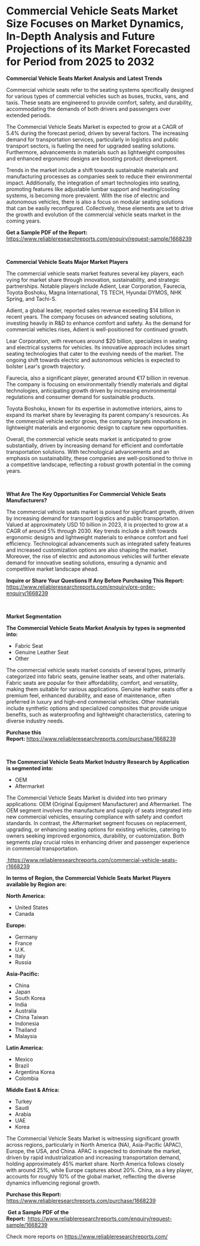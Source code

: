 <p><h1>Commercial Vehicle Seats Market Size Focuses on Market Dynamics, In-Depth Analysis and Future Projections of its Market Forecasted for Period from 2025 to 2032</h1></p><p><strong>Commercial Vehicle Seats Market Analysis and Latest Trends</strong></p>
<p><p>Commercial vehicle seats refer to the seating systems specifically designed for various types of commercial vehicles such as buses, trucks, vans, and taxis. These seats are engineered to provide comfort, safety, and durability, accommodating the demands of both drivers and passengers over extended periods. </p><p>The Commercial Vehicle Seats Market is expected to grow at a CAGR of 5.4% during the forecast period, driven by several factors. The increasing demand for transportation services, particularly in logistics and public transport sectors, is fueling the need for upgraded seating solutions. Furthermore, advancements in materials such as lightweight composites and enhanced ergonomic designs are boosting product development. </p><p>Trends in the market include a shift towards sustainable materials and manufacturing processes as companies seek to reduce their environmental impact. Additionally, the integration of smart technologies into seating, promoting features like adjustable lumbar support and heating/cooling systems, is becoming more prevalent. With the rise of electric and autonomous vehicles, there is also a focus on modular seating solutions that can be easily reconfigured. Collectively, these elements are set to drive the growth and evolution of the commercial vehicle seats market in the coming years.</p></p>
<p><strong>Get a Sample PDF of the Report:&nbsp;</strong> <a href="https://www.reliableresearchreports.com/enquiry/request-sample/1668239?utm_campaign=3111&utm_medium=2&utm_source=Github&utm_content=ia&utm_term=06032025&utm_id=commercial-vehicle-seats">https://www.reliableresearchreports.com/enquiry/request-sample/1668239</a></p>
<p>&nbsp;</p>
<p><strong>Commercial Vehicle Seats Major Market Players</strong></p>
<p><p>The commercial vehicle seats market features several key players, each vying for market share through innovation, sustainability, and strategic partnerships. Notable players include Adient, Lear Corporation, Faurecia, Toyota Boshoku, Magna International, TS TECH, Hyundai DYMOS, NHK Spring, and Tachi-S.</p><p>Adient, a global leader, reported sales revenue exceeding $14 billion in recent years. The company focuses on advanced seating solutions, investing heavily in R&D to enhance comfort and safety. As the demand for commercial vehicles rises, Adient is well-positioned for continued growth.</p><p>Lear Corporation, with revenues around $20 billion, specializes in seating and electrical systems for vehicles. Its innovative approach includes smart seating technologies that cater to the evolving needs of the market. The ongoing shift towards electric and autonomous vehicles is expected to bolster Lear's growth trajectory.</p><p>Faurecia, also a significant player, generated around €17 billion in revenue. The company is focusing on environmentally friendly materials and digital technologies, anticipating growth driven by increasing environmental regulations and consumer demand for sustainable products. </p><p>Toyota Boshoku, known for its expertise in automotive interiors, aims to expand its market share by leveraging its parent company's resources. As the commercial vehicle sector grows, the company targets innovations in lightweight materials and ergonomic design to capture new opportunities.</p><p>Overall, the commercial vehicle seats market is anticipated to grow substantially, driven by increasing demand for efficient and comfortable transportation solutions. With technological advancements and an emphasis on sustainability, these companies are well-positioned to thrive in a competitive landscape, reflecting a robust growth potential in the coming years.</p></p>
<p>&nbsp;</p>
<p><strong>What Are The Key Opportunities For Commercial Vehicle Seats Manufacturers?</strong></p>
<p><p>The commercial vehicle seats market is poised for significant growth, driven by increasing demand for transport logistics and public transportation. Valued at approximately USD 10 billion in 2023, it is projected to grow at a CAGR of around 5% through 2030. Key trends include a shift towards ergonomic designs and lightweight materials to enhance comfort and fuel efficiency. Technological advancements such as integrated safety features and increased customization options are also shaping the market. Moreover, the rise of electric and autonomous vehicles will further elevate demand for innovative seating solutions, ensuring a dynamic and competitive market landscape ahead.</p></p>
<p><strong>Inquire or Share Your Questions If Any Before Purchasing This Report:</strong> <a href="https://www.reliableresearchreports.com/enquiry/pre-order-enquiry/1668239?utm_campaign=3111&utm_medium=2&utm_source=Github&utm_content=ia&utm_term=06032025&utm_id=commercial-vehicle-seats">https://www.reliableresearchreports.com/enquiry/pre-order-enquiry/1668239</a></p>
<p>&nbsp;</p>
<p><strong>Market Segmentation</strong></p>
<p><strong>The Commercial Vehicle Seats Market Analysis by types is segmented into:</strong></p>
<p><ul><li>Fabric Seat</li><li>Genuine Leather Seat</li><li>Other</li></ul></p>
<p><p>The commercial vehicle seats market consists of several types, primarily categorized into fabric seats, genuine leather seats, and other materials. Fabric seats are popular for their affordability, comfort, and versatility, making them suitable for various applications. Genuine leather seats offer a premium feel, enhanced durability, and ease of maintenance, often preferred in luxury and high-end commercial vehicles. Other materials include synthetic options and specialized composites that provide unique benefits, such as waterproofing and lightweight characteristics, catering to diverse industry needs.</p></p>
<p><strong>Purchase this Report:&nbsp;</strong><a href="https://www.reliableresearchreports.com/purchase/1668239?utm_campaign=3111&utm_medium=2&utm_source=Github&utm_content=ia&utm_term=06032025&utm_id=commercial-vehicle-seats">https://www.reliableresearchreports.com/purchase/1668239</a></p>
<p>&nbsp;</p>
<p><strong>The Commercial Vehicle Seats Market Industry Research by Application is segmented into:</strong></p>
<p><ul><li>OEM</li><li>Aftermarket</li></ul></p>
<p><p>The Commercial Vehicle Seats Market is divided into two primary applications: OEM (Original Equipment Manufacturer) and Aftermarket. The OEM segment involves the manufacture and supply of seats integrated into new commercial vehicles, ensuring compliance with safety and comfort standards. In contrast, the Aftermarket segment focuses on replacement, upgrading, or enhancing seating options for existing vehicles, catering to owners seeking improved ergonomics, durability, or customization. Both segments play crucial roles in enhancing driver and passenger experience in commercial transportation.</p></p>
<p><a href="https://www.reliableresearchreports.com/commercial-vehicle-seats-r1668239?utm_campaign=3111&utm_medium=2&utm_source=Github&utm_content=ia&utm_term=06032025&utm_id=commercial-vehicle-seats">&nbsp;https://www.reliableresearchreports.com/commercial-vehicle-seats-r1668239</a></p>
<p><strong>In terms of Region, the Commercial Vehicle Seats Market Players available by Region are:</strong></p>
<p>
    <p> <strong> North America: </strong>
        <ul>
            <li>United States</li>
            <li>Canada</li>
        </ul>
        </p> 
    <p> <strong> Europe: </strong>
        <ul>
            <li>Germany</li>
            <li>France</li>
            <li>U.K.</li>
            <li>Italy</li>
            <li>Russia</li>
        </ul>
        </p> 
    <p> <strong> Asia-Pacific: </strong>
        <ul>
            <li>China</li>
            <li>Japan</li>
            <li>South Korea</li>
            <li>India</li>
            <li>Australia</li>
            <li>China Taiwan</li>
            <li>Indonesia</li>
            <li>Thailand</li>
            <li>Malaysia</li>
        </ul>
        </p> 
    <p> <strong> Latin America: </strong>
        <ul>
            <li>Mexico</li>
            <li>Brazil</li>
            <li>Argentina Korea</li>
            <li>Colombia</li>
        </ul>
        </p> 
    <p> <strong> Middle East & Africa: </strong>
        <ul>
            <li>Turkey</li>
            <li>Saudi</li>
            <li>Arabia</li>
            <li>UAE</li>
            <li>Korea</li>
        </ul>
    </p>
    </p>
<p><p>The Commercial Vehicle Seats Market is witnessing significant growth across regions, particularly in North America (NA), Asia-Pacific (APAC), Europe, the USA, and China. APAC is expected to dominate the market, driven by rapid industrialization and increasing transportation demand, holding approximately 45% market share. North America follows closely with around 25%, while Europe captures about 20%. China, as a key player, accounts for roughly 10% of the global market, reflecting the diverse dynamics influencing regional growth.</p></p>
<p><strong>Purchase this Report: </strong><a href="https://www.reliableresearchreports.com/purchase/1668239?utm_campaign=3111&utm_medium=2&utm_source=Github&utm_content=ia&utm_term=06032025&utm_id=commercial-vehicle-seats">https://www.reliableresearchreports.com/purchase/1668239</a></p>
<p>&nbsp;<strong>Get a Sample PDF of the Report:&nbsp;&nbsp;</strong><a href="https://www.reliableresearchreports.com/enquiry/request-sample/1668239?utm_campaign=3111&utm_medium=2&utm_source=Github&utm_content=ia&utm_term=06032025&utm_id=commercial-vehicle-seats">https://www.reliableresearchreports.com/enquiry/request-sample/1668239</a></p>
<p><strong></strong></p>
<p>Check more reports on <a href="https://www.reliableresearchreports.com/?utm_campaign=3111&utm_medium=2&utm_source=Github&utm_content=ia&utm_term=06032025&utm_id=commercial-vehicle-seats">https://www.reliableresearchreports.com/</a></p>